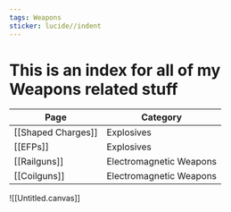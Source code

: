 ```yaml
---
tags: Weapons
sticker: lucide//indent
---
```

# This is an index for all of my Weapons related stuff

| Page               | Category                 |
| ------------------ | ------------------------ |
| [[Shaped Charges]] | Explosives               |
| [[EFPs]]           | Explosives               |
| [[Railguns]]       | Electromagnetic Weapons  |
| [[Coilguns]]       | Electromagnetic Weapons |


![[Untitled.canvas]]